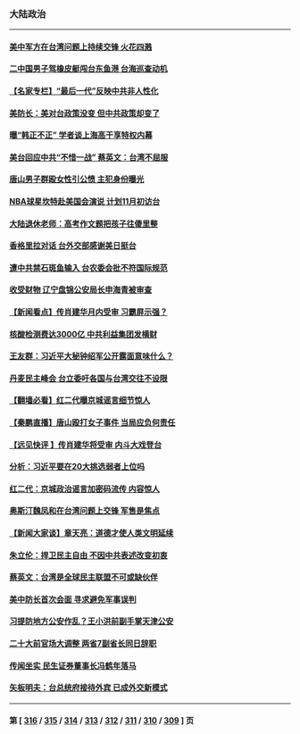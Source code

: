 ### 大陆政治
---
#### [美中军方在台湾问题上持续交锋 火花四溅](../../pages/ncid277/n13757334.md) 
#### [二中国男子驾橡皮艇闯台东鱼港 台海巡查动机](../../pages/ncid277/n13757297.md) 
#### [【名家专栏】“最后一代”反映中共非人性化](../../pages/ncid277/n13756676.md) 
#### [美防长：美对台政策没变 但中共政策却变了](../../pages/ncid277/n13757281.md) 
#### [曝“韩正不正” 学者谈上海高干享特权内幕](../../pages/ncid277/n13757212.md) 
#### [美台回应中共“不惜一战” 蔡英文：台湾不屈服](../../pages/ncid277/n13757118.md) 
#### [唐山男子群殴女性引公愤 主犯身份曝光](../../pages/ncid277/n13757180.md) 
#### [NBA球星坎特赴美国会演说 计划11月初访台](../../pages/ncid277/n13757144.md) 
#### [大陆退休老师：高考作文题把孩子往傻里整](../../pages/ncid277/n13757103.md) 
#### [香格里拉对话 台外交部感谢美日挺台](../../pages/ncid277/n13757094.md) 
#### [遭中共禁石斑鱼输入 台农委会批不符国际规范](../../pages/ncid277/n13757003.md) 
#### [收受财物 辽宁盘锦公安局长申海青被审查](../../pages/ncid277/n13757068.md) 
#### [【新闻看点】传肖建华月内受审 习霸屏示强？](../../pages/ncid277/n13756863.md) 
#### [核酸检测费达3000亿 中共利益集团发横财](../../pages/ncid277/n13757046.md) 
#### [王友群：习近平大秘钟绍军公开露面意味什么？](../../pages/ncid277/n13756934.md) 
#### [丹麦民主峰会 台立委吁各国与台湾交往不设限](../../pages/ncid277/n13756929.md) 
#### [【翻墙必看】红二代曝京城谣言细节惊人](../../pages/ncid277/n13756922.md) 
#### [【秦鹏直播】唐山殴打女子事件 当局应负何责任](../../pages/ncid277/n13756831.md) 
#### [【远见快评 】传肖建华将受审 内斗大戏登台](../../pages/ncid277/n13756829.md) 
#### [分析：习近平要在20大挑选弱者上位吗](../../pages/ncid277/n13756800.md) 
#### [红二代：京城政治谣言加密码流传 内容惊人](../../pages/ncid277/n13756750.md) 
#### [奥斯汀魏凤和在台湾问题上交锋 军售是焦点](../../pages/ncid277/n13756729.md) 
#### [【新闻大家谈】章天亮：道德才使人类文明延续](../../pages/ncid277/n13756684.md) 
#### [朱立伦：捍卫民主自由 不因中共表述改变初衷](../../pages/ncid277/n13756564.md) 
#### [蔡英文：台湾是全球民主联盟不可或缺伙伴](../../pages/ncid277/n13756712.md) 
#### [美中防长首次会面 寻求避免军事误判](../../pages/ncid277/n13756558.md) 
#### [习提防地方公安作乱？王小洪前副手掌天津公安](../../pages/ncid277/n13756607.md) 
#### [二十大前官场大调整 两省7副省长同日辞职](../../pages/ncid277/n13756604.md) 
#### [传闻坐实 民生证券董事长冯鹤年落马](../../pages/ncid277/n13756425.md) 
#### [矢板明夫：台总统府接待外宾 已成外交新模式](../../pages/ncid277/n13756264.md) 

---
#### 第 [ [316](./316.md) / [315](./315.md) / [314](./314.md) / [313](./313.md) / [312](./312.md) / [311](./311.md) / [310](./310.md) / [309](./309.md) ] 页

